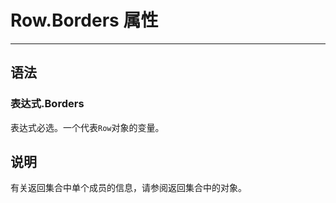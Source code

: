 # Row.Borders 属性
            
---

## 语法

### 表达式.Borders

表达式必选。一个代表`Row`对象的变量。

## 说明

有关返回集合中单个成员的信息，请参阅返回集合中的对象。
